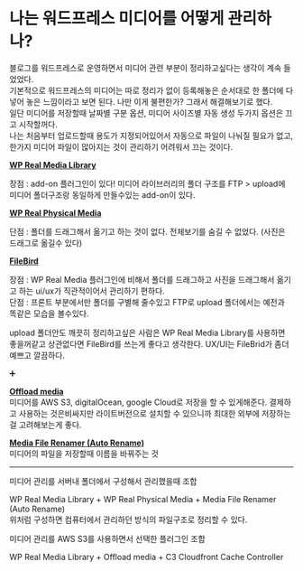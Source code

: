 # 나는 워드프레스 미디어를 어떻게 관리하나?

블로그를 워드프레스로 운영하면서 미디어 관련 부분이 정리하고싶다는 생각이 계속 들었었다.  
기본적으로 워드프레스의 미디어는 따로 정리가 없이 등록해놓은 순서대로 한 폴더에 다넣어 놓은 느낌이라고 보면 된다. 나만 이게 불편한가? 그래서 해결해보기로 했다.  
일단 미디어를 저장할때 날짜별 구분 옵션, 미디어 사이즈별 자동 생성 두가지 옵션은 끄고 시작할꺼다.  
나는 처음부터 업로드할때 용도가 지정되어있어서 자동으로 파일이 나눠질 필요가 없고, 한가지 미디어 파일이 많아지는 것이 관리하기 어려워서 끄는 것이다.

**[WP Real Media Library](https://codecanyon.net/item/wordpress-real-media-library-media-categories-folders/13155134?gclid=Cj0KCQjwyoHlBRCNARIsAFjKJ6C1PoD0JuV6WVsyq89gCaKyFxtdZzrlUTma1bCIGbe7s5ahDNrZ1tYaAmgYEALw_wcB)**

장점 : add-on 플러그인이 있다! 미디어 라이브러리의 폴더 구조를 FTP > upload에 미디어 폴더구조랑 동일하게 만들수있는 add-on이 있다.

**[WP Real Physical Media](https://codecanyon.net/item/wordpress-real-physical-media-physical-media-library-folders-seo-rewrites/23104206)**  

단점 : 폴더를 드래그해서 옮기고 하는 것이 없다. 전체보기를 숨길 수 없었다. (사진은 드래그로 옮길수 있다)

**[FileBird](https://codecanyon.net/item/media-folders-manager-for-wordpress/21715379)**

장점 : WP Real Media 플러그인에 비해서 폴더를 드래그하고 사진을 드래그해서 옮기고 하는 ui/ux가 직관적이어서 관리하기 편하다.  
단점 : 프론트 부분에서만 폴더를 구별해 줄수있고 FTP로 upload 폴더에서는 예전과 똑같은 모습을 볼수있다.  

upload 폴더안도 깨끗히 정리하고싶은 사람은 WP Real Media Library를 사용하면 좋을꺼같고 상관없다면 FileBird를 쓰는게 좋다고 생각한다. UX/UI는 FileBrid가 좀더 예쁘고 깔끔하다.

:heavy_plus_sign:  

**[Offload media](https://deliciousbrains.com/wp-offload-media/)**  
미디어를 AWS S3, digitalOcean, google Cloud로 저장을 할 수 있게해준다. 결제하고 사용하는 것은비싸지만 라이트버전으로 설치할 수 있으니까 최대한 외부에 저장하는 걸 고려해보는게 좋다.

**[Media File Renamer (Auto Rename)](https://wordpress.org/plugins/media-file-renamer/)**  
미디어의 파일을 저장할때 이름을 바꿔주는 것

---

미디어 관리를 서버내 폴더에서 구성해서 관리했을때 조합  

WP Real Media Library + WP Real Physical Media + Media File Renamer (Auto Rename)  
위처럼 구성하면 컴퓨터에서 관리하던 방식의 파일구조로 정리할 수 있다.

미디어 관리를 AWS S3를 사용하면서 선택한 플러그인 조합  

WP Real Media Library + Offload media + C3 Cloudfront Cache Controller
